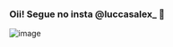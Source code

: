 ### Oii! Segue no insta @luccasalex_ 👋
![image](https://user-images.githubusercontent.com/53869823/109566182-e7b6fe00-7ab9-11eb-8693-81b4325b8e74.png)
<!--
**luketflp/luketflp** is a ✨ _special_ ✨ repository because its `README.md` (this file) appears on your GitHub profile.

Here are some ideas to get you started:

- 🔭 I’m currently working on ...
- 🌱 I’m currently learning ...
- 👯 I’m looking to collaborate on ...
- 🤔 I’m looking for help with ...
- 💬 Ask me about ...
- 📫 How to reach me: ...
- 😄 Pronouns: ...
- ⚡ Fun fact: ...
-->
